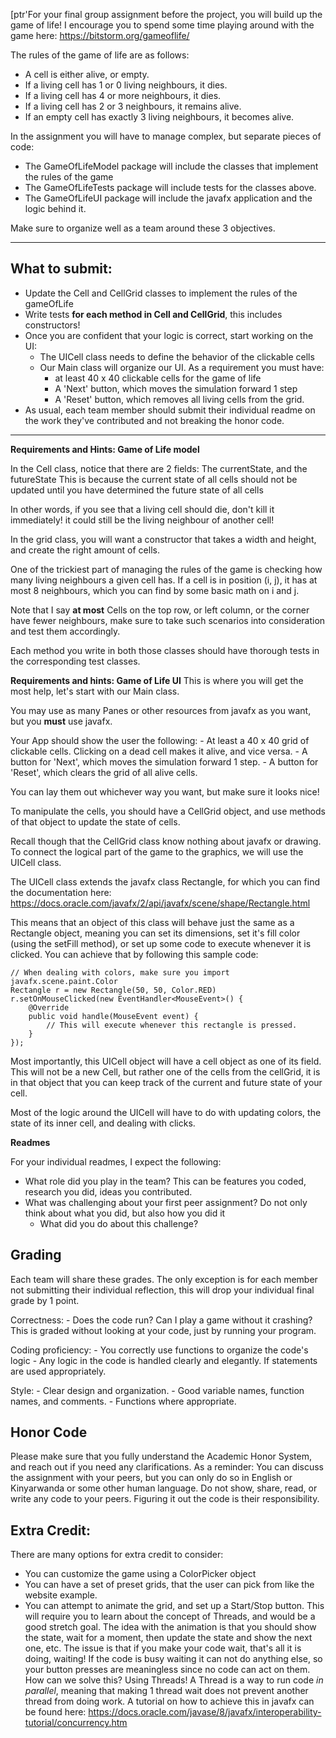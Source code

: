 [ptr'For your final group assignment before the project, you will build up the game of life!
I encourage you to spend some time playing around with the game here: https://bitstorm.org/gameoflife/

The rules of the game of life are as follows:
- A cell is either alive, or empty.
- If a living cell has 1 or 0 living neighbours, it dies.
- If a living cell has 4 or more neighbours, it dies.
- If a living cell has 2 or 3 neighbours, it remains alive.
- If an empty cell has exactly 3 living neighbours, it becomes alive.

In the assignment you will have to manage complex, but separate pieces of code:
- The GameOfLifeModel package will include the classes that implement the rules of the game
- The GameOfLifeTests package will include tests for the classes above.
- The GameOfLifeUI package will include the javafx application and the logic behind it.

Make sure to organize well as a team around these 3 objectives.

---
**What to submit:**
-------------------
- Update the Cell and CellGrid classes to implement the rules of the gameOfLife
- Write tests **for each method in Cell and CellGrid**, this includes constructors!
- Once you are confident that your logic is correct, start working on the UI:
    - The UICell class needs to define the behavior of the clickable cells 
    - Our Main class will organize our UI. As a requirement you must have:
        - at least 40 x 40 clickable cells for the game of life
        - A 'Next' button, which moves the simulation forward 1 step
        - A 'Reset' button, which removes all living cells from the grid.
- As usual, each team member should submit their individual readme on the work they've contributed and not breaking the 
honor code.

---

**Requirements and Hints: Game of Life model**

In the Cell class, notice that there are 2 fields: The currentState, and the futureState
This is because the current state of all cells should not be updated until you have determined the future state of all 
cells

In other words, if you see that a living cell should die, don't kill it immediately! it could still be the living 
neighbour of another cell!

In the grid class, you will want a constructor that takes a width and height, and create the right amount of cells.

One of the trickiest part of managing the rules of the game is checking how many living neighbours a given cell has.
If a cell is in position (i, j), it has at most 8 neighbours, which you can find by some basic math on i and j.

Note that I say **at most** Cells on the top row, or left column, or the corner have fewer neighbours, make sure to take 
such scenarios into consideration and test them accordingly.

Each method you write in both those classes should have thorough tests in the corresponding test classes.   
    
    
**Requirements and hints: Game of Life UI**
This is where you will get the most help, let's start with our Main class. 

You may use as many Panes or other resources from javafx as you want, but you **must** use javafx.

Your App should show the user the following:
    - At least a 40 x 40 grid of clickable cells. Clicking on a dead cell makes it alive, and vice versa.
    - A button for 'Next', which moves the simulation forward 1 step.
    - A button for 'Reset', which clears the grid of all alive cells.

You can lay them out whichever way you want, but make sure it looks nice!

To manipulate the cells, you should have a CellGrid object, and use methods of that object to update the state of cells.

Recall though that the CellGrid class know nothing about javafx or drawing. To connect the logical part of the game to 
the graphics, we will use the UICell class.

The UICell class extends the javafx class Rectangle, for which you can find the documentation here: https://docs.oracle.com/javafx/2/api/javafx/scene/shape/Rectangle.html 

This means that an object of this class will behave just the same as a Rectangle object, meaning you can set its dimensions,
set it's fill color (using the setFill method), or set up some code to execute whenever it is clicked. You can achieve that by following this sample code:

```
// When dealing with colors, make sure you import javafx.scene.paint.Color
Rectangle r = new Rectangle(50, 50, Color.RED) 
r.setOnMouseClicked(new EventHandler<MouseEvent>() {
    @Override
    public void handle(MouseEvent event) {
        // This will execute whenever this rectangle is pressed.
    }
});
```

Most importantly, this UICell object will have a cell object as one of its field. This will not be a new Cell, but rather
one of the cells from the cellGrid, it is in that object that you can keep track of the current and future state of your cell.

Most of the logic around the UICell will have to do with updating colors, the state of its inner cell, and dealing with clicks.

**Readmes** 

For your individual readmes, I expect the following:
- What role did you play in the team? This can be features you coded, research you did, ideas you contributed.
- What was challenging about your first peer assignment? Do not only think about what you did, but also how you did 
	it
	-	What did you do about this challenge?

Grading
------------
Each team will share these grades. The only exception is for each member not submitting their individual reflection,
 this will drop your individual final grade by 1 point.

Correctness:
    - Does the code run? Can I play a game without it crashing? This is graded without looking at your code,
    just by running your program.
    
Coding proficiency:
    - You correctly use functions to organize the code's logic
    - Any logic in the code is handled clearly and elegantly. If statements are used appropriately.

Style:
    -   Clear design and organization.
    -   Good variable names, function names, and comments.
    -   Functions where appropriate.

## Honor Code

Please make sure that you fully understand the Academic Honor System, and reach out if you need any clarifications. 
As a reminder: You can discuss the assignment with your peers, but you can only do so in English or Kinyarwanda or some 
other human language. Do not show, share, read, or write any code to your peers. Figuring it out the code is their 
responsibility.

## Extra Credit:

There are many options for extra credit to consider:
- You can customize the game using a ColorPicker object
- You can have a set of preset grids, that the user can pick from like the website example.
- You can attempt to animate the grid, and set up a Start/Stop button. This will require you to learn about the concept 
of Threads, and would be a good stretch goal. The idea with the animation is that you should show the state, wait for a 
moment, then update the state and show the next one, etc. The issue is that if you make your code wait, that's all it 
is doing, waiting! If the code is busy waiting it can not do anything else, so your button presses are meaningless since 
no code can act on them. How can we solve this? Using Threads! A Thread is a way to run code *in parallel*, meaning that 
making 1 thread wait does not prevent another thread from doing work. A tutorial on how to achieve this in javafx can be 
found here: https://docs.oracle.com/javase/8/javafx/interoperability-tutorial/concurrency.htm  
